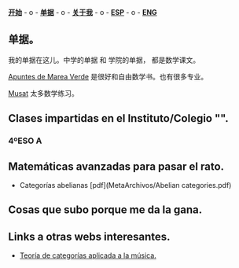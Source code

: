 [**开始**](CHindex.html)  - o -    [**单据**](CHArchivos.html)  - o -      [**关于我**](CHSobremi.html)  - o -    [**ESP**](/Archivos.html)   - o -    [**ENG**](/ENG/ENGArchivos.html) 

## 单据。


我的单据在这儿。中学的单据 和 学院的单据， 都是数学课文。

[Apuntes de Marea Verde](http://www.apuntesmareaverde.org.es) 是很好和自由数学书。也有很多专业。

[Musat](http://musat.net) 太多数学练习。

## Clases impartidas en el Instituto/Colegio "".
### 4ºESO A

## Matemáticas avanzadas para pasar el rato.
- Categorías abelianas [pdf](MetaArchivos/Abelian categories.pdf)

## Cosas que subo porque me da la gana.

## Links a otras webs interesantes.
- [Teoría de categorías aplicada a la música.](https://alpof.wordpress.com) 
